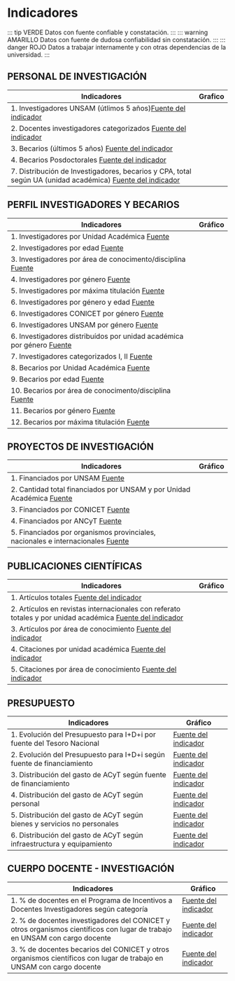# Indicadores

::: tip VERDE
Datos con fuente confiable y constatación.
:::
::: warning AMARILLO
Datos con fuente de dudosa confiabilidad sin constatación.
:::
::: danger ROJO
Datos a trabajar internamente y con otras dependencias de la universidad.
:::

## PERSONAL DE INVESTIGACIÓN

| Indicadores                                                                                                                                                                                                                  | Grafico                                                                                                                                                        |
| ---------------------------------------------------------------------------------------------------------------------------------------------------------------------------------------------------------------------------- | -------------------------------------------------------------------------------------------------------------------------------------------------------------- |
| <div class="amarillo"></div> 1. Investigadores UNSAM (útlimos 5 años)<a href="./InvestigadoresUnsam(ultimos5anos).pdf" target="_blank">Fuente del indicador</a>                                                              |                                                                                                                                                                |
| <div class="verde"></div> 2. Docentes investigadores categorizados <a href="./docentes-investigadores-categorizados.pdf" target="_blank"> Fuente del indicador</a>                                                           | <GChart type="BarChart" :data="categorizados" :options="opcionescategorizados"/>                                                                               |
| <div class="amarillo"></div> 3. Becarios (últimos 5 años) <a href="<./becariosUnsam(ultimos5anos).pdf" target="_blank">Fuente del indicador</a>                                                                              |                                                                                                                                                                |
| <div class="rojo"></div> 4. Becarios Posdoctorales <a href="./becariosposdoctorales.pdf" target="_blank">Fuente del indicador</a>                                                                                            |                                                                                                                                                                |
| <div class="verde"></div> 7. Distribución de Investigadores, becarios y CPA, total según UA (unidad académica) <a href="./distribuciondeinvestigadoresbecariosycpatotalsegunua.pdf" target="_blank">Fuente del indicador</a> | <GChart type="BarChart" :data="distribucionDeInvestigadoresBecariosyCpaTotalSegunUa" :options="opcionesDistribucionDeInvestigadoresBecariosyCpaTotalSegunUa"/> |

## PERFIL INVESTIGADORES Y BECARIOS

| Indicadores                                                                                                                                                              | Gráfico                                                                                                                |
| ------------------------------------------------------------------------------------------------------------------------------------------------------------------------ | ---------------------------------------------------------------------------------------------------------------------- |
| <div class="verde"></div> 1. Investigadores por Unidad Académica <a href="./investigadoresporunidadacademica.pdf" target="_blank"> Fuente </a>                           |                                                                                                                        |
| <div class="verde"></div> 2. Investigadores por edad <a href="./investigadoresporedad.pdf" target="_blank">Fuente </a>                                                   |                                                                                                                        |
| <div class="verde"></div> 3. Investigadores por área de conocimento/disciplina <a href="./investigadoresporareadeconocimientodisciplina.pdf" target="_blank">Fuente </a> |                                                                                                                        |
| <div class="verde"></div> 4. Investigadores por género <a href="./investigadoresporgenero.pdf" target="_blank">Fuente </a>                                               |                                                                                                                        |
| <div class="verde"></div> 5. Investigadores por máxima titulación <a href="./investigadorespormaximatitulacion.pdf" target="_blank">Fuente </a>                          |                                                                                                                        |
| <div class="verde"></div> 6. Investigadores por género y edad <a href="./investigadoresporgeneroyedad.pdf" target="_blank">Fuente </a>                                   | <GChart type="BarChart" :data="InvestigadoresPorGeneroyEdad" :options="opcionesInvestigadoresPorGeneroyEdad"/>         |
| <div class="verde"></div> 6. Investigadores CONICET por género <a href="./investigadoresporgeneroyedad.pdf" target="_blank">Fuente </a>                                  | <GChart type="PieChart" :data="investigadoresconicetsegungenero" :options="opcionesinvestigadoresconicetsegungenero"/> |  |
| <div class="verde"></div> 6. Investigadores UNSAM por género <a href="./investigadoresporgeneroyedad.pdf" target="_blank">Fuente </a>                                    | <GChart type="PieChart" :data="investigadoresunsamsegungenero" :options="opcionesinvestigadoresunsamsegungenero"/>     |
| <div class="verde"></div> 6. Investigadores distribuídos por unidad académica por género <a href="./investigadoresporgeneroyedad.pdf" target="_blank">Fuente </a>        |                                                                                                                        |
| <div class="verde"></div> 7. Investigadores categorizados I, II <a href="./investigadorescategorizadosIyII.pdf" target="_blank">Fuente </a>                              |                                                                                                                        |
| <div class="verde"></div> 8. Becarios por Unidad Académica <a href="./becariosporunidadacademica.pdf" target="_blank">Fuente </a>                                        |                                                                                                                        |
| <div class="verde"></div> 9. Becarios por edad <a href="./becariosporedad.pdf" target="_blank">Fuente </a>                                                               |                                                                                                                        |
| <div class="verde"></div> 10. Becarios por área de conocimento/disciplina <a href="./becariosporareadeconocimiento.pdf" target="_blank">Fuente </a>                      |                                                                                                                        |
| <div class="verde"></div> 11. Becarios por género <a href="./becariosporgenero.pdf" target="_blank">Fuente </a>                                                          |                                                                                                                        |
| <div class="verde"></div> 12. Becarios por máxima titulación <a href="./becariospormaximatitulacion.pdf" target="_blank">Fuente </a>                                     |                                                                                                                        |

## PROYECTOS DE INVESTIGACIÓN

| Indicadores                                                                                                                                                            | Gráfico |
| ---------------------------------------------------------------------------------------------------------------------------------------------------------------------- | ------- |
| <div class="verde"></div> 1. Financiados por UNSAM <a href="./proyectosdeinvestigaciónfinanciadosporunsam.pdf" target="_blank">Fuente</a>                              |         |
| <div class="verde"></div> 2. Cantidad total financiados por UNSAM y por Unidad Académica <a href="./publicaciones-por-unidad-academica.pdf" target="_blank">Fuente</a> |         |
| <div class="amarillo"></div> 3. Financiados por CONICET <a href="./proyectosdeinvestigaciónfinanciadosporconicetancyptyotros.pdf" target="_blank">Fuente</a>           |         |
| <div class="amarillo"></div> 4. Financiados por ANCyT <a href="./financiadosporagencia.pdf" target="_blank">Fuente</a>                                                 |         |
| <div class="rojo"></div> 5. Financiados por organismos provinciales, nacionales e internacionales <a href="./financiadosporopnei.pdf" target="_blank">Fuente</a>       |         |  |

## PUBLICACIONES CIENTÍFICAS

| Indicadores                                                                                                                                                                                            | Gráfico                                                                                                                                                                                                 |
| ------------------------------------------------------------------------------------------------------------------------------------------------------------------------------------------------------ | ------------------------------------------------------------------------------------------------------------------------------------------------------------------------------------------------------- |
| <div class="verde"></div> 1. Artículos totales <a href="./Articulostotales.pdf" target="_blank">Fuente del indicador</a>                                                                               |                                                                                                                                                                                                         |
| <div class="verde"></div> 2. Artículos en revistas internacionales con referato totales y por unidad académica <a href="./articulos-por-unidad-academica.pdf" target="_blank">Fuente del indicador</a> | <GChart type="ColumnChart" :data="articulosenrevistasinternacionalesconreferatototalesyporunidadacademica" :options="opcionesarticulosenrevistasinternacionalesconreferatototalesyporunidadacademica"/> |
| <div class="verde"></div> 3. Artículos por área de conocimiento <a href="./articulos-por-area-de-conocimiento.pdf" target="_blank">Fuente del indicador</a>                                            |                                                                                                                                                                                                         |
| <div class="verde"></div> 4. Citaciones por unidad académica <a href="./citaciones-por-unidad-academica.pdf" target="_blank">Fuente del indicador</a>                                                  |                                                                                                                                                                                                         |
| <div class="verde"></div> 5. Citaciones por área de conocimiento <a href="./citaciones-por-area-de-conocimiento.pdf" target="_blank">Fuente del indicador</a>                                          |                                                                                                                                                                                                         |

## PRESUPUESTO

| Indicadores                                                                                       | Gráfico                                                                                                         |
| ------------------------------------------------------------------------------------------------- | --------------------------------------------------------------------------------------------------------------- |
| <div class="rojo"></div> 1. Evolución del Presupuesto para I+D+i por fuente del Tesoro Nacional   | <a href="./presupuesto-i-d-i-tesoro-nacional.pdf" target="_blank">Fuente del indicador</a>                      |
| <div class="rojo"></div> 2. Evolución del Presupuesto para I+D+i según fuente de financiamiento   | <a href="./presupuesto-i-d-i-fuente-financiamiento.pdf" target="_blank">Fuente del indicador</a>                |
| <div class="rojo"></div> 3. Distribución del gasto de ACyT según fuente de financiamiento         | <a href="./distribucion-gasto-acyt-fuente-financiamiento.pdf" target="_blank">Fuente del indicador</a>          |
| <div class="rojo"></div> 4. Distribución del gasto de ACyT según personal                         | <a href="./distribucion-gasto-acyt-presonal.pdf" target="_blank">Fuente del indicador</a>                       |
| <div class="rojo"></div> 5. Distribución del gasto de ACyT según bienes y servicios no personales | <a href="./distribucion-gasto-acyt-bienes-servicios-no-personales.pdf" target="_blank">Fuente del indicador</a> |
| <div class="rojo"></div> 6. Distribución del gasto de ACyT según infraestructura y equipamiento   | <a href="./distribucion-gasto-acyt-infraestructurta-equipamiento.pdf" target="_blank">Fuente del indicador</a>  |

## CUERPO DOCENTE - INVESTIGACIÓN

| Indicadores                                                                                                                                          | Gráfico                                                                                                                              |
| ---------------------------------------------------------------------------------------------------------------------------------------------------- | ------------------------------------------------------------------------------------------------------------------------------------ |
| <div class="verde"></div> 1. % de docentes en el Programa de Incentivos a Docentes Investigadores según categoría                                    | <a href="./cantidad-docentes-programa-incentivos-por-categoria.pdf" target="_blank">Fuente del indicador</a>                         |
| <div class="verde"></div> 2. % de docentes investigadores del CONICET y otros organismos científicos con lugar de trabajo en UNSAM con cargo docente | <a href="./porcentajedeinvestigadoresconicetconcargodocente.pdf" target="_blank">Fuente del indicador</a>                            |
| <div class="verde"></div> 3. % de docentes becarios del CONICET y otros organismos científicos con lugar de trabajo en UNSAM con cargo docente       | <a href="./docente-becarios-conicet-otros-con-lugar-de-trabajo-unsam-con-cargo-docente.pdf" target="_blank">Fuente del indicador</a> |

<script>
import Vue from 'vue'
import VueGoogleCharts from 'vue-google-charts'
import { GChart } from 'vue-google-charts'
import './indicadores.css'
import * as data from './indicadores.js'
Vue.use(VueGoogleCharts)
export default {
  components: {
    GChart
  },
  data: () => data.data
  }
</script>
